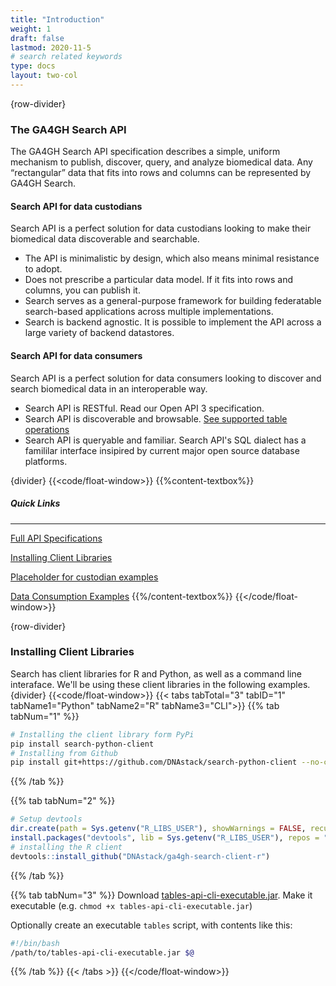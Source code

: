 ```yaml
---
title: "Introduction"
weight: 1
draft: false
lastmod: 2020-11-5
# search related keywords
type: docs
layout: two-col
---
```

{row-divider}
### The GA4GH Search API
The GA4GH Search API specification describes a simple, uniform mechanism to publish, discover, query, and analyze biomedical data. Any “rectangular” data that fits into rows and columns can be represented by GA4GH Search. 

#### Search API for data custodians
Search API is a perfect solution for data custodians looking to make their biomedical data discoverable and searchable. 
- The API is minimalistic by design, which also means minimal resistance to adopt.
- Does not prescribe a particular data model. If it fits into rows and columns, you can publish it.
- Search serves as a general-purpose framework for building federatable search-based applications across multiple implementations.
- Search is backend agnostic. It is possible to implement the API across a large variety of backend datastores.

#### Search API for data consumers
Search API is a perfect solution for data consumers looking to discover and search biomedical data in an interoperable way.
- Search API is RESTful. Read our Open API 3 specification.
- Search API is discoverable and browsable. [See supported table operations](https://github.com/ga4gh-discovery/ga4gh-search/blob/develop/SEARCHSPEC.md#discovery-and-browsing)
- Search API is queryable and familiar. Search API's SQL dialect has a famililar interface insipired by current major open source database platforms.

{divider}
{{<code/float-window>}}
{{%content-textbox%}}
##### Quick Links
---
[Full API Specifications](https://github.com/ga4gh-discovery/ga4gh-search)

[Installing Client Libraries](#installing-client-libraries)

[Placeholder for custodian examples](https://github.com/ga4gh-discovery/ga4gh-search)

[Data Consumption Examples](https://github.com/ga4gh-discovery/ga4gh-search)
{{%/content-textbox%}}
{{</code/float-window>}}

{row-divider}
### Installing Client Libraries
Search has client libraries for R and Python, as well as a command line interaface. We'll be using these client libraries in the following examples.
{divider}
{{<code/float-window>}}
{{< tabs tabTotal="3" tabID="1" tabName1="Python" tabName2="R" tabName3="CLI">}}
{{% tab tabNum="1" %}}
```bash
# Installing the client library form PyPi
pip install search-python-client
# Installing from Github
pip install git+https://github.com/DNAstack/search-python-client --no-cache-dir
```
{{% /tab %}}

{{% tab tabNum="2" %}}
```R
# Setup devtools
dir.create(path = Sys.getenv("R_LIBS_USER"), showWarnings = FALSE, recursive = TRUE)
install.packages("devtools", lib = Sys.getenv("R_LIBS_USER"), repos = "https://cran.rstudio.com/")
# installing the R client
devtools::install_github("DNAstack/ga4gh-search-client-r")
```
{{% /tab %}}

{{% tab tabNum="3" %}}
Download [tables-api-cli-executable.jar](). Make it executable (e.g.
`chmod +x tables-api-cli-executable.jar`)

Optionally create an executable `tables` script, with contents like this:

```bash
#!/bin/bash
/path/to/tables-api-cli-executable.jar $@
```
{{% /tab %}}
{{< /tabs >}}
{{</code/float-window>}}
